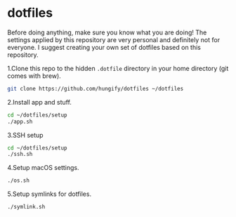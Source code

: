 # dotfiles

Before doing anything, make sure you know what you are doing! The settings applied by this repository are very personal and definitely not for everyone. I suggest creating your own set of dotfiles based on this repository.

1.Clone this repo to the hidden `.dotfile` directory in your home directory (git comes with brew).

```bash
git clone https://github.com/hungify/dotfiles ~/dotfiles
```

2.Install app and stuff.

```bash
cd ~/dotfiles/setup
./app.sh
```

3.SSH setup

```bash
cd ~/dotfiles/setup
./ssh.sh
```

4.Setup macOS settings.

```bash
./os.sh
```

5.Setup symlinks for dotfiles.

```bash
./symlink.sh
```
